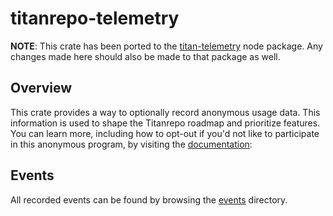 # titanrepo-telemetry

**NOTE**:
This crate has been ported to the [titan-telemetry](https://github.com/khulnasoft/titanrepo/blob/main/crates/titanrepo-telemetry) node package.
Any changes made here should also be made to that package as well.

## Overview

This crate provides a way to optionally record anonymous usage data.
This information is used to shape the Titanrepo roadmap and prioritize features. You can learn more, including how to opt-out if you'd not like to participate in this anonymous program, by visiting the [documentation](https://titan.build/repo/docs/telemetry):

## Events

All recorded events can be found by browsing the [events](./src/events) directory.
